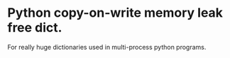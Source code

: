 # Python copy-on-write memory leak free dict. 
For really huge dictionaries used in multi-process python programs.


